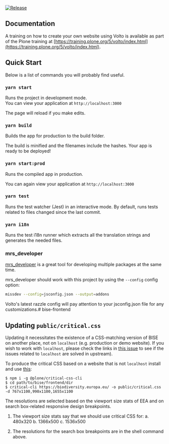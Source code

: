 [![Release](https://img.shields.io/github/v/release/eea/bise-frontend?sort=semver)](https://github.com/eea/bise-frontend/releases)

## Documentation

A training on how to create your own website using Volto is available as part of the Plone training at [https://training.plone.org/5/volto/index.html](https://training.plone.org/5/volto/index.html).

## Quick Start

Below is a list of commands you will probably find useful.

### `yarn start`

Runs the project in development mode.  
You can view your application at `http://localhost:3000`

The page will reload if you make edits.

### `yarn build`

Builds the app for production to the build folder.

The build is minified and the filenames include the hashes.
Your app is ready to be deployed!

### `yarn start:prod`

Runs the compiled app in production.

You can again view your application at `http://localhost:3000`

### `yarn test`

Runs the test watcher (Jest) in an interactive mode.
By default, runs tests related to files changed since the last commit.

### `yarn i18n`

Runs the test i18n runner which extracts all the translation strings and
generates the needed files.


### mrs_developer

[mrs_developer](https://www.npmjs.com/package/mrs-developer) is a great tool
for developing multiple packages at the same time.

mrs_developer should work with this project by using the `--config` config option:

```bash
missdev --config=jsconfig.json --output=addons
```

Volto's latest razzle config will pay attention to your jsconfig.json file
for any customizations.# bise-frontend

## Updating `public/critical.css`

Updating it necessitates the existence of a CSS-matching version of BISE on another
place, not on `localhost` (e.g. production or demo website). If you wish to work with `localhost`, please check the links in [this issue](https://github.com/nileshgulia1/critical-css-generator/issues/2) to see if the issues related to `localhost` are solved in upstream).

To produce the critical CSS based on a website that is not `localhost` install and use [this](https://github.com/plone/critical-css-cli):

```shell
$ npm i -g @plone/critical-css-cli
$ cd path/to/bise/frontend/dir
$ critical-cli https://biodiversity.europa.eu/ -o public/critical.css -d 767x1100,990x1100,1655x1100
```

The resolutions are selected based on the viewport size stats of EEA and on
search box-related responsive design breakpoints.

1. The viewport size stats say that we should use critical CSS for:
  a. 480x320
  b. 1366x500
  c. 1536x500

2. The resolutions for the search box breakpoints are in the shell command
   above.
